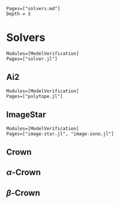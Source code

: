 ```@contents
Pages=["solvers.md"]
Depth = 3
```
# Solvers


```@autodocs
Modules=[ModelVerification]
Pages=["solver.jl"]
```

## Ai2
```@autodocs
Modules=[ModelVerification]
Pages=["polytope.jl"]
```

## ImageStar
```@autodocs
Modules=[ModelVerification]
Pages=["image-star.jl", "image-zono.jl"]
```

## Crown

## $\alpha$-Crown

## $\beta$-Crown